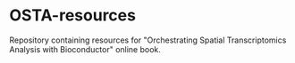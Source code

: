 # OSTA-resources

Repository containing resources for "Orchestrating Spatial Transcriptomics Analysis with Bioconductor" online book.

